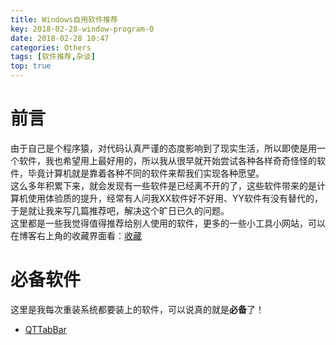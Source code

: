 ```yaml
---
title: Windows自用软件推荐
key: 2018-02-28-window-program-0
date: 2018-02-28 10:47
categories: Others
tags: [软件推荐,杂谈]
top: true
---
```



# 前言
由于自己是个程序猿，对代码认真严谨的态度影响到了现实生活，所以即使是用一个软件，我也希望用上最好用的，所以我从很早就开始尝试各种各样奇奇怪怪的软件，毕竟计算机就是靠着各种不同的软件来帮我们实现各种愿望。  
这么多年积累下来，就会发现有一些软件是已经离不开的了，这些软件带来的是计算机使用体验质的提升，经常有人问我XX软件好不好用、YY软件有没有替代的，于是就让我来写几篇推荐吧，解决这个旷日已久的问题。  
这里都是一些我觉得值得推荐给别人使用的软件，更多的一些小工具小网站，可以在博客右上角的收藏界面看：[收藏](http://lanyuanxiaoyao.com/tools/)

# 必备软件
这里是我每次重装系统都要装上的软件，可以说真的就是**必备**了！

- [QTTabBar](http://lanyuanxiaoyao.com/2018/03/01/windows-program/)
